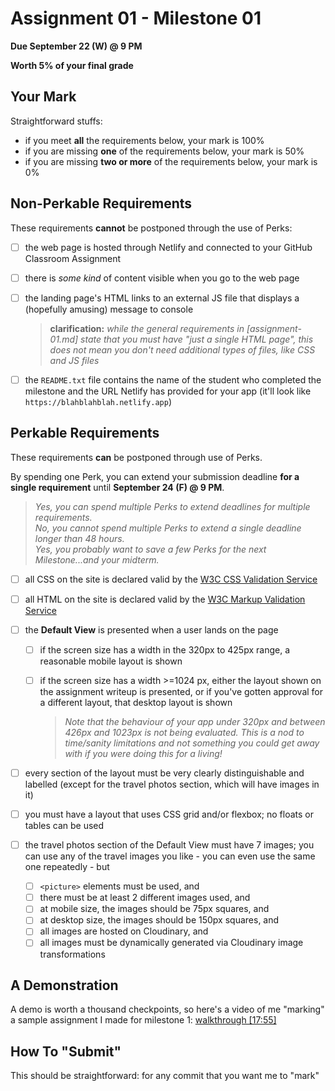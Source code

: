 # Assignment 01 - Milestone 01

**Due September 22 (W) @ 9 PM**

**Worth 5% of your final grade**

## Your Mark

Straightforward stuffs:

- if you meet **all** the requirements below, your mark is 100%
- if you are missing **one** of the requirements below, your mark is 50%
- if you are missing **two or more** of the requirements below, your mark is 0%

## Non-Perkable Requirements

These requirements **cannot** be postponed through the use of Perks:

- [ ] the web page is hosted through Netlify and connected to your GitHub Classroom Assignment

- [ ] there is _some kind_ of content visible when you go to the web page

- [ ] the landing page's HTML links to an external JS file that displays a (hopefully amusing) message to console

  > **clarification:** _while the general requirements in [assignment-01.md] state that you must have "just a single HTML page", this does not mean you don't need additional types of files, like CSS and JS files_

- [ ] the `README.txt` file contains the name of the student who completed the milestone and the URL Netlify has provided for your app (it'll look like `https://blahblahblah.netlify.app`)

## Perkable Requirements

These requirements **can** be postponed through use of Perks.

By spending one Perk, you can extend your submission deadline **for a single requirement** until **September 24 (F) @ 9 PM**.

> _Yes, you can spend multiple Perks to extend deadlines for multiple requirements._  
> _No, you cannot spend multiple Perks to extend a single deadline longer than 48 hours._  
> _Yes, you probably want to save a few Perks for the next Milestone...and your midterm._

- [ ] all CSS on the site is declared valid by the [W3C CSS Validation Service](https://jigsaw.w3.org/css-validator/)

- [ ] all HTML on the site is declared valid by the [W3C Markup Validation Service](https://validator.w3.org/)

- [ ] the **Default View** is presented when a user lands on the page

  - [ ] if the screen size has a width in the 320px to 425px range, a reasonable mobile layout is shown
  - [ ] if the screen size has a width >=1024 px, either the layout shown on the assignment writeup is presented, or if you've gotten approval for a different layout, that desktop layout is shown

    > _Note that the behaviour of your app under 320px and between 426px and 1023px is not being evaluated. This is a nod to time/sanity limitations and not something you could get away with if you were doing this for a living!_

- [ ] every section of the layout must be very clearly distinguishable and labelled (except for the travel photos section, which will have images in it)

- [ ] you must have a layout that uses CSS grid and/or flexbox; no floats or tables can be used

- [ ] the travel photos section of the Default View must have 7 images; you can use any of the travel images you like - you can even use the same one repeatedly - but

  - [ ] `<picture>` elements must be used, and
  - [ ] there must be at least 2 different images used, and
  - [ ] at mobile size, the images should be 75px squares, and
  - [ ] at desktop size, the images should be 150px squares, and
  - [ ] all images are hosted on Cloudinary, and
  - [ ] all images must be dynamically generated via Cloudinary image transformations

## A Demonstration

A demo is worth a thousand checkpoints, so here's a video of me "marking" a sample assignment I made for milestone 1: [walkthrough [17:55]](https://youtu.be/c_Vxsh_AN_s)

## How To "Submit"

This should be straightforward: for any commit that you want me to "mark"
